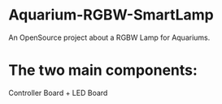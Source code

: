 # Aquarium-RGBW-SmartLamp
An OpenSource project about a RGBW Lamp for Aquariums.


# The two main components:
Controller Board + LED Board
